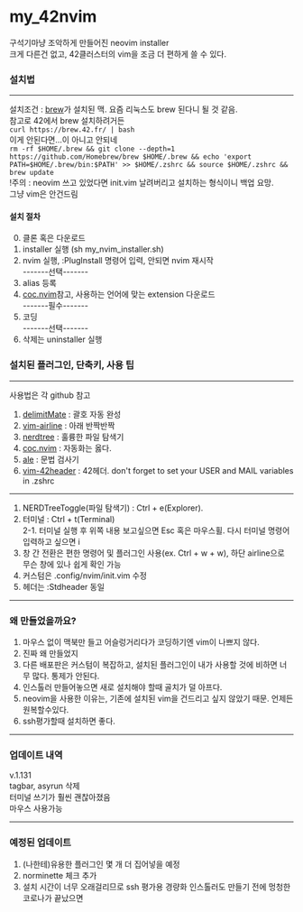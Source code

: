 # my_42nvim
구석기마냥 조악하게 만들어진 neovim installer    
크게 다른건 없고, 42클러스터의 vim을 조금 더 편하게 쓸 수 있다.  
### 설치법
---  
설치조건 : [brew]가 설치된 맥. 요즘 리눅스도 brew 된다니 될 것 같음.   
참고로 42에서 brew 설치하려거든  
`curl https://brew.42.fr/ | bash`  
이게 안된다면...이 아니고 안되네  
`rm -rf $HOME/.brew && git clone --depth=1 https://github.com/Homebrew/brew $HOME/.brew && echo 'export PATH=$HOME/.brew/bin:$PATH' >> $HOME/.zshrc && source $HOME/.zshrc && brew update`  
!주의 : neovim 쓰고 있었다면 init.vim 날려버리고 설치하는 형식이니 백업 요망.  
그냥 vim은 안건드림
#### 설치 절차  
0. 클론 혹은 다운로드
1. installer 실행 (sh my_nvim_installer.sh)
2. nvim 실행, :PlugInstall 명령어 입력, 안되면 nvim 재시작   
-------선택-------
4. alias 등록
5. [coc.nvim]참고, 사용하는 언어에 맞는 extension 다운로드  
 -------필수-------
7. 코딩  
-------선택-------
9. 삭제는 uninstaller 실행  

### 설치된 플러그인, 단축키, 사용 팁   
---
사용법은 각 github 참고  
1. [delimitMate] : 괄호 자동 완성
2. [vim-airline] : 아래 반짝반짝
3. [nerdtree] : 훌륭한 파일 탐색기
4. [coc.nvim] : 자동화는 옳다.
5. [ale] : 문법 검사기
6. [vim-42header] : 42헤더. don't forget to set your USER and MAIL variables in .zshrc  
---  
1. NERDTreeToggle(파일 탐색기) : Ctrl + e(Explorer). 
2. 터미널 : Ctrl + t(Terminal)  
 2-1. 터미널 실행 후 위쪽 내용 보고싶으면 Esc 혹은 마우스휠. 다시 터미널 명령어 입력하고 싶으면 i
3. 창 간 전환은 편한 명령어 및 플러그인 사용(ex. Ctrl + w + w), 하단 airline으로 무슨 창에 있나 쉽게 확인 가능
4. 커스텀은 .config/nvim/init.vim 수정
5. 헤더는 :Stdheader 동일
---
### 왜 만들었을까요?
1. 마우스 없이 맥북만 들고 어슬렁거리다가 코딩하기엔 vim이 나쁘지 않다.
2. 진짜 왜 만들었지
3. 다른 배포판은 커스텀이 복잡하고, 설치된 플러그인이 내가 사용할 것에 비하면 너무 많다. 통제가 안된다.  
4. 인스톨러 만들어놓으면 새로 설치해야 할때 골치가 덜 아프다.
5. neovim을 사용한 이유는, 기존에 설치된 vim을 건드리고 싶지 않았기 때문. 언제든 원복할수있다.  
6. ssh평가할때 설치하면 좋다.  
---
### 업데이트 내역
v.1.131  
tagbar, asyrun 삭제  
터미널 쓰기가 훨씬 괜찮아졌음  
마우스 사용가능

---
### 예정된 업데이트  
1. (나한테)유용한 플러그인 몇 개 더 집어넣을 예정
2. norminette 체크 추가
3. 설치 시간이 너무 오래걸리므로 ssh 평가용 경량화 인스톨러도 만들기 전에 멍청한 코로나가 끝났으면 

[brew]:https://brew.sh/index_ko
[delimitMate]:https://github.com/Raimondi/delimitMate
[vim-airline]:https://github.com/vim-airline/vim-airline
[nerdtree]:https://github.com/preservim/nerdtree
[coc.nvim]:https://github.com/neoclide/coc.nvim
[ale]:https://github.com/dense-analysis/ale
[vim-42header]:https://github.com/pbondoer/vim-42header
